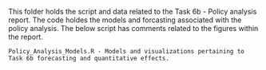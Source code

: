 This folder holds the script and data related to the Task 6b - Policy analysis report. The code holdes the models and forcasting associated with the policy analysis. The below script has comments related to the figures within the report.

	Policy_Analysis_Models.R - Models and visualizations pertaining to Task 6b forecasting and quantitative effects. 
		
		
		
